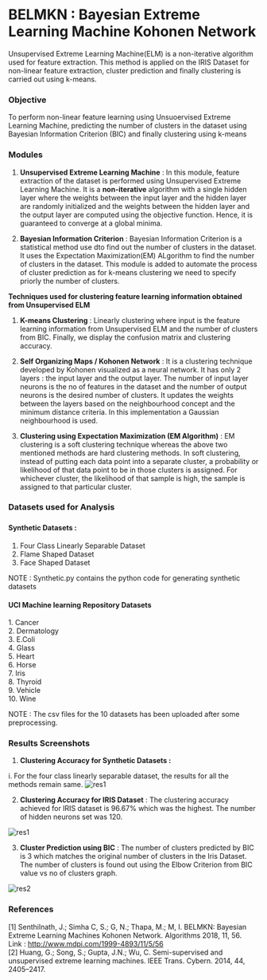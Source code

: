 # BELMKN : Bayesian Extreme Learning Machine Kohonen Network
Unsupervised Extreme Learning Machine(ELM) is a non-iterative algorithm used for feature extraction. This method is applied on the IRIS Dataset for non-linear feature extraction, cluster prediction and finally clustering is carried out using k-means.

<h3> Objective </h3>

To perform non-linear feature learning using Unsuoervised Extreme Learning Machine, predicting the number of clusters in the dataset using Bayesian Information Criterion (BIC) and finally clustering using k-means

<h3> Modules </h3>

1. **Unsupervised Extreme Learning Machine** : In this module, feature extraction of the dataset is performed using Unsupervised Extreme Learning Machine. It is a **non-iterative** algorithm with a single hidden layer where the weights between the input layer and the hidden layer are randomly initialized and the weights between the hidden layer and the output layer are computed using the objective function. Hence, it is guaranteed to converge at a global minima.

2. **Bayesian Information Criterion** : Bayesian Information Criterion is a statistical method use dto find out the number of clusters in the dataset. It uses the Expectation Maximization(EM) ALgorithm to find the number of clusters in the dataset. This module is added to automate the process of cluster prediction as for k-means clustering we need to specify priorly the number of clusters.

**Techniques used for clustering feature learning information obtained from Unsupervised ELM**

1. **K-means Clustering** : Linearly clustering where input is the feature learning information from Unsupervised ELM and the number of clusters from BIC. Finally, we display the confusion matrix and clustering accuracy.

2. **Self Organizing Maps / Kohonen Network** : It is a clustering technique developed by Kohonen visualized as a neural network. It has only 2 layers : the input layer and the output layer. The number of input layer neurons is the no of features in the dataset and the number of output neurons is the desired number of clusters.  It updates the weights between the layers based on the neighbourhood concept and the minimum distance criteria. In this implementation a Gaussian neighbourhood is used.

3. **Clustering using Expectation Maximization (EM Algorithm)** : EM clustering is a soft clustering technique whereas the above two mentioned methods are hard clustering methods. In soft clustering, instead of putting each data point into a separate cluster, a probability or likelihood of that data point to be in those clusters is assigned. For whichever cluster, the likelihood of that sample is high, the sample is assigned to that particular cluster. 

<h3> Datasets used for Analysis <h3>

<h4> Synthetic Datasets : </h4>

1. Four Class Linearly Separable Dataset
2. Flame Shaped Dataset
3. Face Shaped Dataset

NOTE : Synthetic.py contains the python code for generating synthetic datasets

<h4> UCI Machine learning Repository Datasets </h4> 
1. Cancer</br>
2. Dermatology</br>
3. E.Coli</br>
4. Glass</br>
5. Heart</br>
6. Horse</br>
7. Iris </br>
8. Thyroid</br>
9. Vehicle</br>
10. Wine</br>

NOTE : The csv files for the 10 datasets has been uploaded after some preprocessing.

<h3> Results Screenshots </h3>

1. **Clustering Accuracy for Synthetic Datasets :**

i. For the four class linearly separable dataset, the results for all the methods remain same.
![res1](https://github.com/sumanth-bmsce/Unsupervised_Extreme_Learning_Machine/blob/master/Four_class_linearly_separable.png)</br>


2. **Clustering Accuracy for IRIS Dataset** : The clustering accuracy achieved for IRIS dataset is 96.67% which was the highest. The number of hidden neurons set was 120.

![res1](https://github.com/sumanth-bmsce/Unsupervised_Extreme_Learning_Machine/blob/master/ELM_kmeans_ClusteringResult.png)</br>

3. **Cluster Prediction using BIC** : The number of clusters predicted by BIC is 3 which matches the original number of clusters in the Iris Dataset. The number of clusters is found out using the Elbow Criterion from BIC value vs no of clusters graph.

![res2](https://github.com/sumanth-bmsce/Unsupervised_Extreme_Learning_Machine/blob/master/BIC_Iris.png)</br>

<h3> References </h3>

[1] Senthilnath, J.; Simha C, S.; G, N.; Thapa, M.; M, I.	BELMKN: Bayesian Extreme Learning Machines Kohonen Network. Algorithms 2018, 11, 56. </br>
Link : http://www.mdpi.com/1999-4893/11/5/56</br>
[2] Huang, G.; Song, S.; Gupta, J.N.; Wu, C. Semi-supervised and unsupervised extreme learning machines. IEEE Trans. Cybern. 2014, 44, 2405–2417. 


